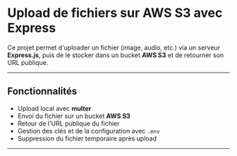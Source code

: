 # Upload de fichiers sur AWS S3 avec Express

Ce projet permet d'uploader un fichier (image, audio, etc.) via un serveur **Express.js**, puis de le stocker dans un bucket **AWS S3** et de retourner son URL publique.

---

##  Fonctionnalités

- Upload local avec **multer**
- Envoi du fichier sur un bucket **AWS S3**
- Retour de l'URL publique du fichier
- Gestion des clés et de la configuration avec `.env`
- Suppression du fichier temporaire après upload

---


